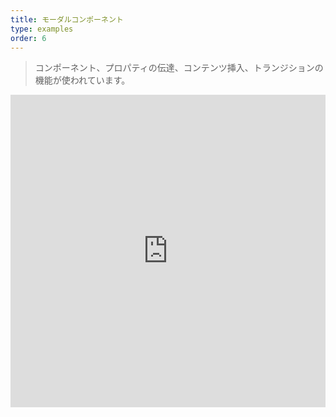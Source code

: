 ```yaml
---
title: モーダルコンポーネント
type: examples
order: 6
---
```


> コンポーネント、プロパティの伝達、コンテンツ挿入、トランジションの機能が使われています。

<iframe width="100%" height="500" src="https://jsfiddle.net/yyx990803/mwLbw11k/embedded/result,html,js,css" allowfullscreen="allowfullscreen" frameborder="0"></iframe>
